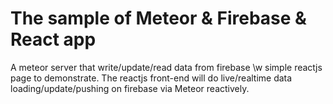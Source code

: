 # The sample of Meteor & Firebase & React app

A meteor server that write/update/read data from firebase \w simple reactjs page to demonstrate.
The reactjs front-end will do live/realtime data loading/update/pushing on firebase via Meteor reactively.
